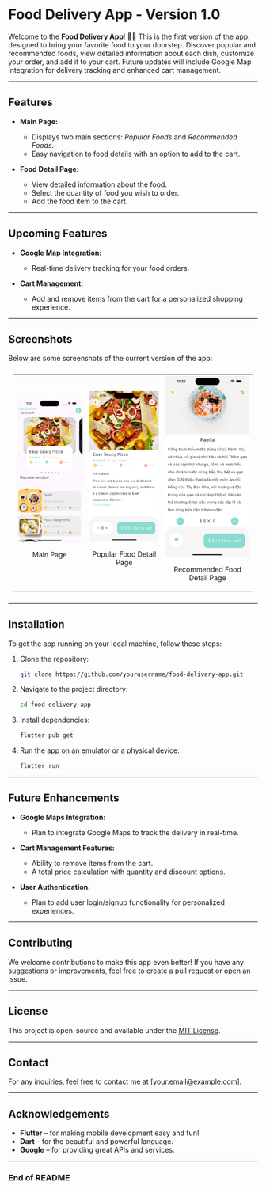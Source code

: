 # Food Delivery App - Version 1.0

Welcome to the **Food Delivery App**! 🍔🍕 This is the first version of the app, designed to bring your favorite food to your doorstep. Discover popular and recommended foods, view detailed information about each dish, customize your order, and add it to your cart. Future updates will include Google Map integration for delivery tracking and enhanced cart management.

---

## Features

- **Main Page:**
    - Displays two main sections: *Popular Foods* and *Recommended Foods*.
    - Easy navigation to food details with an option to add to the cart.

- **Food Detail Page:**
    - View detailed information about the food.
    - Select the quantity of food you wish to order.
    - Add the food item to the cart.

---

## Upcoming Features

- **Google Map Integration:**
    - Real-time delivery tracking for your food orders.

- **Cart Management:**
    - Add and remove items from the cart for a personalized shopping experience.

---

## Screenshots

Below are some screenshots of the current version of the app:

<table style="border-spacing: 20px; padding: 10px;">
  <tr>
    <td style="text-align: center;">
      <img src="assets/image/1.png" alt="Main Page - Popular Foods" width="200">
      <p>Main Page</p>
    </td>
    <td style="text-align: center;">
      <img src="assets/image/2.png" alt="Popular Food Detail Page" width="200">
      <p>Popular Food Detail Page</p>
    </td>
    <td style="text-align: center;">
      <img src="assets/image/3.png" alt="Recommended Food Detail Page" width="200">
      <p>Recommended Food Detail Page</p>
    </td>
  </tr>
</table>


---

## Installation

To get the app running on your local machine, follow these steps:

1. Clone the repository:
    ```bash
    git clone https://github.com/yourusername/food-delivery-app.git
    ```

2. Navigate to the project directory:
    ```bash
    cd food-delivery-app
    ```

3. Install dependencies:
    ```bash
    flutter pub get
    ```

4. Run the app on an emulator or a physical device:
    ```bash
    flutter run
    ```

---

## Future Enhancements

- **Google Maps Integration:**
    - Plan to integrate Google Maps to track the delivery in real-time.

- **Cart Management Features:**
    - Ability to remove items from the cart.
    - A total price calculation with quantity and discount options.

- **User Authentication:**
    - Plan to add user login/signup functionality for personalized experiences.

---

## Contributing

We welcome contributions to make this app even better! If you have any suggestions or improvements, feel free to create a pull request or open an issue.

---

## License

This project is open-source and available under the [MIT License](LICENSE).

---

## Contact

For any inquiries, feel free to contact me at [your.email@example.com].

---

## Acknowledgements

- **Flutter** – for making mobile development easy and fun!
- **Dart** – for the beautiful and powerful language.
- **Google** – for providing great APIs and services.

---

### End of README
